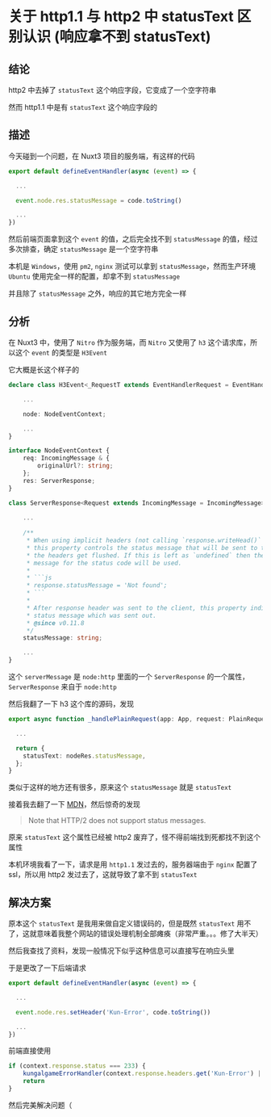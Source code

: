 # 关于 http1.1 与 http2 中 statusText 区别认识 (响应拿不到 statusText)

## 结论

http2 中去掉了 `statusText` 这个响应字段，它变成了一个空字符串

然而 http1.1 中是有 `statusText` 这个响应字段的

## 描述

今天碰到一个问题，在 Nuxt3 项目的服务端，有这样的代码

```typescript
export default defineEventHandler(async (event) => {

  ...

  event.node.res.statusMessage = code.toString()

  ...
})
```

然后前端页面拿到这个 `event` 的值，之后完全找不到 `statusMessage` 的值，经过多次排查，确定 `statusMessage` 是一个空字符串

本机是 `Windows`，使用 `pm2`, `nginx` 测试可以拿到 `statusMessage`，然而生产环境 `Ubuntu` 使用完全一样的配置，却拿不到 `statusMessage`

并且除了 `statusMessage` 之外，响应的其它地方完全一样

## 分析

在 Nuxt3 中，使用了 `Nitro` 作为服务端，而 `Nitro` 又使用了 `h3` 这个请求库，所以这个 `event` 的类型是 `H3Event`

它大概是长这个样子的

```typescript
declare class H3Event<_RequestT extends EventHandlerRequest = EventHandlerRequest> implements Pick<FetchEvent, "respondWith"> {

    ...

    node: NodeEventContext;

    ...
}

interface NodeEventContext {
    req: IncomingMessage & {
        originalUrl?: string;
    };
    res: ServerResponse;
}

class ServerResponse<Request extends IncomingMessage = IncomingMessage> extends OutgoingMessage<Request> {
    
    ...
    
    /**
     * When using implicit headers (not calling `response.writeHead()` explicitly),
     * this property controls the status message that will be sent to the client when
     * the headers get flushed. If this is left as `undefined` then the standard
     * message for the status code will be used.
     *
     * ```js
     * response.statusMessage = 'Not found';
     * ```
     *
     * After response header was sent to the client, this property indicates the
     * status message which was sent out.
     * @since v0.11.8
     */
    statusMessage: string;

    ...
}
```

这个 `serverMessage` 是 `node:http` 里面的一个 `ServerResponse` 的一个属性，`ServerResponse` 来自于 `node:http`

然后我翻了一下 h3 这个库的源码，发现

```typescript
export async function _handlePlainRequest(app: App, request: PlainRequest) {

  ...

  return {
    statusText: nodeRes.statusMessage,
  };
}
```

类似于这样的地方还有很多，原来这个 `statusMessage` 就是 `statusText`

接着我去翻了一下 [MDN](https://developer.mozilla.org/en-US/docs/Web/API/Response/statusText
)，然后惊奇的发现

> Note that HTTP/2 does not support status messages.

原来 `statusText` 这个属性已经被 http2 废弃了，怪不得前端找到死都找不到这个属性

本机环境我看了一下，请求是用 `http1.1` 发过去的，服务器端由于 `nginx` 配置了 ssl，所以用 http2 发过去了，这就导致了拿不到 `statusText`

## 解决方案

原本这个 `statusText` 是我用来做自定义错误码的，但是既然 `statusText` 用不了，这就意味着我整个网站的错误处理机制全部瘫痪（非常严重。。。修了大半天）

然后我查找了资料，发现一般情况下似乎这种信息可以直接写在响应头里

于是更改了一下后端请求

```typescript
export default defineEventHandler(async (event) => {

  ...

  event.node.res.setHeader('Kun-Error', code.toString())

  ...
})
```

前端直接使用

```typescript
if (context.response.status === 233) {
    kungalgameErrorHandler(context.response.headers.get('Kun-Error') || '')
    return
}
```

然后完美解决问题（

